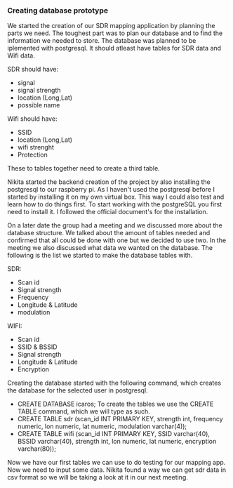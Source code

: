 ### Creating database prototype
We started the creation of our SDR mapping application by planning the parts we need.
The toughest part was to plan our database and to find the information we needed to store.
The database was planned to be iplemented with postgresql.
It should atleast have tables for SDR data and Wifi data.

SDR should have:

* signal
* signal strength
* location (Long,Lat)
* possible name

Wifi should have:

* SSID
* location (Long,Lat)
* wifi strenght
* Protection 

These to tables together need to create a third table.

Nikita started the backend creation of the project by also installing the postgresql to our raspberry pi.
As I haven't used the postgresql before I started by installing it on my own virtual box.
This way I could also test and learn how to do things first.
To start working with the postgreSQL you first need to install it. I followed the official document's for the installation.

On a later date the group had a meeting and we discussed more about the database structure. 
We talked about the amount of tables needed and confirmed that all could be done with one but we decided to use two.
In the meeting we also discussed what data we wanted on the database.
The following is the list we started to make the database tables with.

SDR:

* Scan id
* Signal strength
* Frequency
* Longitude & Latitude
* modulation

WIFI:

* Scan id
* SSID & BSSID
* Signal strength
* Longitude & Latitude
* Encryption

Creating the database started with the following command, which creates the database for the selected user in postgresql.
* CREATE DATABASE icaros;
To create the tables we use the CREATE TABLE command, which we will type as such.
* CREATE TABLE sdr (scan_id INT PRIMARY KEY, strength int, frequency numeric, lon numeric, lat numeric, modulation varchar(4));
* CREATE TABLE wifi (scan_id INT PRIMARY KEY, SSID varchar(40), BSSID varchar(40), strength int, lon numeric, lat numeric, encryption varchar(80));

Now we have our first tables we can use to do testing for our mapping app. Now we need to input some data. Nikita found a way we can get sdr data in csv format so we will be taking a look at it in our next meeting.
